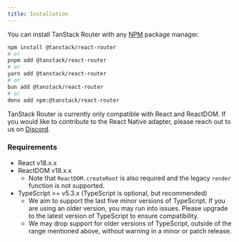 ```yaml
---
title: Installation
---
```


You can install TanStack Router with any [NPM](https://npmjs.com) package manager.

```sh
npm install @tanstack/react-router
# or
pnpm add @tanstack/react-router
# or
yarn add @tanstack/react-router
# or
bun add @tanstack/react-router
# or
deno add npm:@tanstack/react-router
```

TanStack Router is currently only compatible with React and ReactDOM. If you would like to contribute to the React Native adapter, please reach out to us on [Discord](https://tlinz.com/discord).

### Requirements

- React v18.x.x
- ReactDOM v18.x.x
  - Note that `ReactDOM.createRoot` is also required and the legacy `render` function is not supported.
- TypeScript >= v5.3.x (TypeScript is optional, but recommended)
  - We aim to support the last five minor versions of TypeScript. If you are using an older version, you may run into issues. Please upgrade to the latest version of TypeScript to ensure compatibility.
  - We may drop support for older versions of TypeScript, outside of the range mentioned above, without warning in a minor or patch release.
